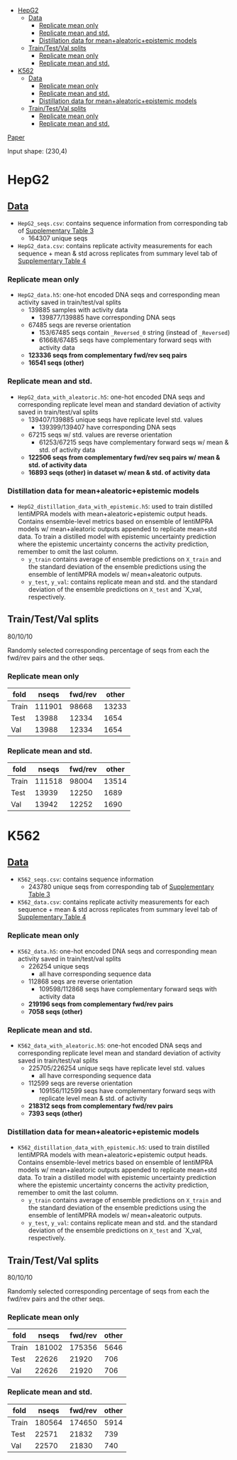 - [HepG2](#hepg2)
  - [Data](#data)
    - [Replicate mean only](#replicate-mean-only)
    - [Replicate mean and std.](#replicate-mean-and-std)
    - [Distillation data for mean+aleatoric+epistemic models](#distillation-data-for-meanaleatoricepistemic-models)
  - [Train/Test/Val splits](#traintestval-splits)
    - [Replicate mean only](#replicate-mean-only-1)
    - [Replicate mean and std.](#replicate-mean-and-std-1)
- [K562](#k562)
  - [Data](#data-1)
    - [Replicate mean only](#replicate-mean-only-2)
    - [Replicate mean and std.](#replicate-mean-and-std-2)
    - [Distillation data for mean+aleatoric+epistemic models](#distillation-data-for-meanaleatoricepistemic-models-1)
  - [Train/Test/Val splits](#traintestval-splits-1)
    - [Replicate mean only](#replicate-mean-only-3)
    - [Replicate mean and std.](#replicate-mean-and-std-3)

[Paper](https://www.biorxiv.org/content/10.1101/2023.03.05.531189v1)

Input shape: (230,4)

# HepG2

## [Data](https://www.biorxiv.org/content/10.1101/2023.03.05.531189v1.full)
- `HepG2_seqs.csv`: contains sequence information from corresponding tab of [Supplementary Table 3](https://www.biorxiv.org/content/10.1101/2023.03.05.531189v1.supplementary-material)
  - 164307 unique seqs
- `HepG2_data.csv`: contains replicate activity measurements for each sequence + mean & std across replicates from summary level tab of [Supplementary Table 4](https://www.biorxiv.org/content/10.1101/2023.03.05.531189v1.supplementary-material)
  
### Replicate mean only
- `HepG2_data.h5`: one-hot encoded DNA seqs and corresponding mean activity saved in train/test/val splits
  - 139885 samples with activity data
    - 139877/139885 have corresponding DNA seqs
  - 67485 seqs are reverse orientation
    - 153/67485 seqs contain `_Reversed_0` string (instead of `_Reversed`)
    - 61668/67485 seqs have complementary forward seqs with activity data
  - **123336 seqs from complementary fwd/rev seq pairs**
  - **16541 seqs (other)**

### Replicate mean and std.
- `HepG2_data_with_aleatoric.h5`: one-hot encoded DNA seqs and corresponding replicate level mean and standard deviation of activity saved in train/test/val splits
  - 139407/139885 unique seqs have replicate level std. values
    - 139399/139407 have corresponding DNA seqs
  - 67215 seqs w/ std. values are reverse orientation
    - 61253/67215 seqs have complementary forward seqs w/ mean & std. of activity data 
  - **122506 seqs from complementary fwd/rev seq pairs w/ mean & std. of activity data**
  - **16893 seqs (other) in dataset w/ mean & std. of activity data**

### Distillation data for mean+aleatoric+epistemic models
- `HepG2_distillation_data_with_epistemic.h5`: used to train distilled lentiMPRA models with mean+aleatoric+epistemic output heads. Contains ensemble-level metrics based on ensemble of lentiMPRA models w/ mean+aleatoric outputs appended to replicate mean+std data. To train a distilled model with epistemic uncertainty prediction where the epistemic uncertainty concerns the activity prediction, remember to omit the last column.
  - `y_train` contains average of ensemble predictions on `X_train` and the standard deviation of the ensemble predictions using the ensemble of lentiMPRA models w/ mean+aleatoric outputs. 
  - `y_test`, `y_val`: contains replicate mean and std. and the standard deviation of the ensemble predictions on `X_test` and `X_val, respectively. 

## Train/Test/Val splits
80/10/10

Randomly selected corresponding percentage of seqs from each the fwd/rev pairs and the other seqs. 

### Replicate mean only 
| fold  | nseqs  | fwd/rev | other |
|-------|--------|---------|-------|
| Train | 111901 | 98668   | 13233 |
| Test  | 13988  | 12334   | 1654  |
| Val   | 13988  | 12334   | 1654  |

### Replicate mean and std. 
| fold  | nseqs  | fwd/rev | other |
|-------|--------|---------|-------|
| Train | 111518 | 98004   | 13514 |
| Test  | 13939  | 12250   | 1689  |
| Val   | 13942  | 12252   | 1690  |

# K562

## [Data](https://www.biorxiv.org/content/10.1101/2023.03.05.531189v1.full)
- `K562_seqs.csv`: contains sequence information 
  - 243780 unique seqs from corresponding tab of [Supplementary Table 3](https://www.biorxiv.org/content/10.1101/2023.03.05.531189v1.supplementary-material)
- `K562_data.csv`: contains replicate activity measurements for each sequence + mean & std across replicates from summary level tab of [Supplementary Table 4](https://www.biorxiv.org/content/10.1101/2023.03.05.531189v1.supplementary-material)

### Replicate mean only
- `K562_data.h5`: one-hot encoded DNA seqs and corresponding mean activity saved in train/test/val splits
  - 226254 unique seqs
    - all have corresponding sequence data
  - 112868 seqs are reverse orientation
    - 109598/112868 seqs have complementary forward seqs with activity data
  - **219196 seqs from complementary fwd/rev pairs**
  - **7058 seqs (other)**

### Replicate mean and std.
- `K562_data_with_aleatoric.h5`: one-hot encoded DNA seqs and corresponding replicate level mean and standard deviation of activity saved in train/test/val splits
  - 225705/226254 unique seqs have replicate level std. values
    - all have corresponding sequence data
  - 112599 seqs are reverse orientation
    - 109156/112599 seqs have complementary forward seqs with replicate level mean & std. of activity 
  - **218312 seqs from complementary fwd/rev pairs** 
  - **7393 seqs (other)**

### Distillation data for mean+aleatoric+epistemic models
- `K562_distillation_data_with_epistemic.h5`: used to train distilled lentiMPRA models with mean+aleatoric+epistemic output heads. Contains ensemble-level metrics based on ensemble of lentiMPRA models w/ mean+aleatoric outputs appended to replicate mean+std data. To train a distilled model with epistemic uncertainty prediction where the epistemic uncertainty concerns the activity prediction, remember to omit the last column.
  - `y_train` contains average of ensemble predictions on `X_train` and the standard deviation of the ensemble predictions using the ensemble of lentiMPRA models w/ mean+aleatoric outputs. 
  - `y_test`, `y_val`: contains replicate mean and std. and the standard deviation of the ensemble predictions on `X_test` and `X_val, respectively. 

## Train/Test/Val splits
80/10/10

Randomly selected corresponding percentage of seqs from each the fwd/rev pairs and the other seqs. 

### Replicate mean only 
| fold  | nseqs  | fwd/rev | other |
|-------|--------|---------|-------|
| Train | 181002 | 175356   | 5646 |
| Test  | 22626  | 21920   | 706  |
| Val   | 22626  | 21920   | 706  |
### Replicate mean and std.
| fold  | nseqs  | fwd/rev | other |
|-------|--------|---------|-------|
| Train | 180564 | 174650   | 5914 |
| Test  | 22571  | 21832   | 739  |
| Val   | 22570  | 21830   | 740  |